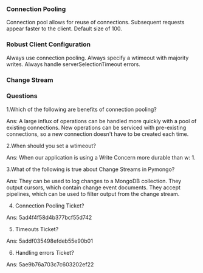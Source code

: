 ### Connection Pooling
Connection pool allows for reuse of connections.
Subsequent requests appear faster to the client.
Default size of 100.

### Robust Client Configuration
Always use connection pooling.
Always specify a wtimeout with majority writes.
Always handle serverSelectionTimeout errors.

### Change Stream


### Questions

1.Which of the following are benefits of connection pooling?

Ans:
A large influx of operations can be handled more quickly with a pool of existing connections.
New operations can be serviced with pre-existing connections, so a new connection doesn't have to be created each time.

2.When should you set a wtimeout?

Ans:
When our application is using a Write Concern more durable than w: 1.

3.What of the following is true about Change Streams in Pymongo?

Ans:
They can be used to log changes to a MongoDB collection.
They output cursors, which contain change event documents.
They accept pipelines, which can be used to filter output from the change stream.

4. Connection Pooling Ticket?

Ans: 5ad4f4f58d4b377bcf55d742

5. Timeouts Ticket?

Ans: 5addf035498efdeb55e90b01

6. Handling errors Ticket?

Ans: 5ae9b76a703c7c603202ef22

